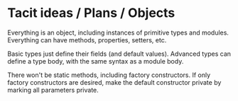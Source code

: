 # Tacit ideas / Plans / Objects

Everything is an object, including instances of primitive types and modules. Everything can have methods, properties, setters, etc.

Basic types just define their fields (and default values). Advanced types can define a type body, with the same syntax as a module body.

There won't be static methods, including factory constructors. If only factory constructors are desired, make the default constructor private by marking all parameters private.
